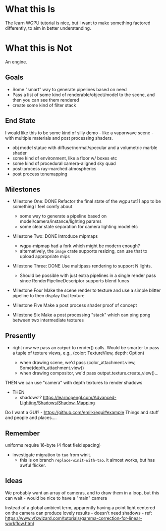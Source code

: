 # What this Is

The learn WGPU tutorial is nice, but I want to make something factored differently, to aim in better understanding.

# What this is Not

An engine.

## Goals

- Some "smart" way to generate pipelines based on need
- Pass a list of some kind of renderable/object/model to the scene, and then you can see them rendered
- create some kind of filter stack

## End State

I would like this to be some kind of silly demo - like a vaporwave scene - with multiple materials and post processing shaders.

- obj model statue with diffuse/normal/specular and a volumetric marble shader
- some kind of environment, like a floor w/ boxes etc
- some kind of procedural camera-aligned sky quad
- post-process ray-marched atmospherics
- post process tonemapping


## Milestones

- Milestone One: DONE
Refactor the final state of the wgpu tut11 app to be something I feel comfy about
	- some way to generate a pipeline based on model/camera/instance/lighting params
	- some clear state separation for camera lighting model etc

- Milestone Two: DONE
Introduce mipmaps
	- wgpu-mipmap had a fork which might be modern enough?
	- alternatively, the `image` crate supports resizing, can use that to upload appropriate mips

- Milestone Three: DONE
Use multipass rendering to support N lights.
	- Should be possible with just extra pipelines in a single render pass since RenderPipelineDescriptor supports blend funcs

- Milestone Four
Make the scene render to texture and use a simple blitter pipeline to then display that texture

- Milestone Five
Make a post process shader proof of concept

- Milestone Six
Make a post processing "stack" which can ping pong between two intermediate textures

## Presently

- right now we pass an `output` to render() calls. Would be smarter to pass a tuple of texture views, e.g., (color: TextureView, depth: Option<TextureView>)
	- when drawing scene, we'd pass (color_attachment.view, Some(depth_attachment.view))
	- when drawing compositor, we'd pass output.texture.create_view()...

THEN we can use "camera" with depth textures to render shadows


- THEN
	- shadows!?
	https://learnopengl.com/Advanced-Lighting/Shadows/Shadow-Mapping

Do I want a GUI?
	- https://github.com/emilk/egui#example
Things and stuff and people and places....

## Remember

uniforms require 16-byte (4 float field spacing)

- investigate migration to `tao` from winit.
	- this is on branch `replace-winit-with-tao`. it almost works, but has awful flicker.

## Ideas

We probably want an array of cameras, and to draw them in a loop, but this can wait
	- would be nice to have a "main" camera

Instead of a global ambient term, apparently having a point light centered on the camera can produce lovely results
	- doesn't need shadows
	- ref: https://www.vfxwizard.com/tutorials/gamma-correction-for-linear-workflow.html
